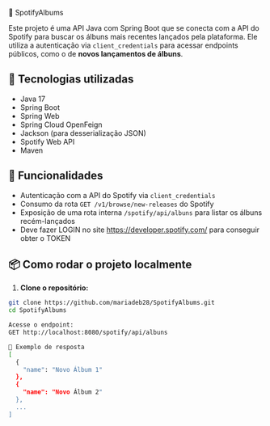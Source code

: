 🎵 SpotifyAlbums

Este projeto é uma API Java com Spring Boot que se conecta com a API do Spotify para buscar os álbuns mais recentes lançados pela plataforma. Ele utiliza a autenticação via `client_credentials` para acessar endpoints públicos, como o de **novos lançamentos de álbuns**.

## 🚀 Tecnologias utilizadas

- Java 17
- Spring Boot
- Spring Web
- Spring Cloud OpenFeign
- Jackson (para desserialização JSON)
- Spotify Web API
- Maven

## 🎯 Funcionalidades

- Autenticação com a API do Spotify via `client_credentials`
- Consumo da rota `GET /v1/browse/new-releases` do Spotify
- Exposição de uma rota interna `/spotify/api/albuns` para listar os álbuns recém-lançados
- Deve fazer LOGIN no site https://developer.spotify.com/ para conseguir obter o TOKEN 

## 📦 Como rodar o projeto localmente

1. **Clone o repositório:**

```bash
git clone https://github.com/mariadeb28/SpotifyAlbums.git
cd SpotifyAlbums

Acesse o endpoint:
GET http://localhost:8080/spotify/api/albuns

🧪 Exemplo de resposta
[
  {
    "name": "Novo Álbum 1"
  },
  {
    "name": "Novo Álbum 2"
  },
  ...
]


